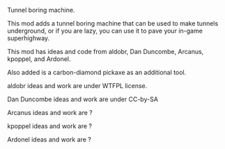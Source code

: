 Tunnel boring machine.

This mod adds a tunnel boring machine that can be used to make tunnels underground,
or if you are lazy, you can use it to pave your in-game superhighway.

This mod has ideas and code from aldobr, Dan Duncombe, Arcanus, kpoppel, and Ardonel.

Also added is a carbon-diamond pickaxe as an additional tool.


aldobr ideas and work are under WTFPL license.

Dan Duncombe ideas and work are under CC-by-SA

Arcanus ideas and work are ?

kpoppel ideas and work are ?

Ardonel ideas and work are ?
